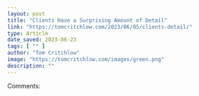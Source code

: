```yaml
---
layout: post
title: "Clients Have a Surprising Amount of Detail"
link: "https://tomcritchlow.com/2023/06/05/clients-detail/"
type: Article
date_saved: 2023-06-23
tags: [ "" ]
author: "Tom Critchlow"
image: "https://tomcritchlow.com/images/green.png"
description: ""
---
```


Comments: 
